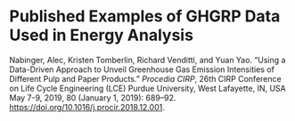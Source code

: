 # Published Examples of GHGRP Data Used in Energy Analysis
Nabinger, Alec, Kristen Tomberlin, Richard Venditti, and Yuan Yao. “Using a Data-Driven Approach to Unveil Greenhouse Gas Emission Intensities of Different Pulp and Paper Products.” *Procedia CIRP*, 26th CIRP Conference on Life Cycle Engineering (LCE) Purdue University, West Lafayette, IN, USA May 7-9, 2019, 80 (January 1, 2019): 689–92. https://doi.org/10.1016/j.procir.2018.12.001.
